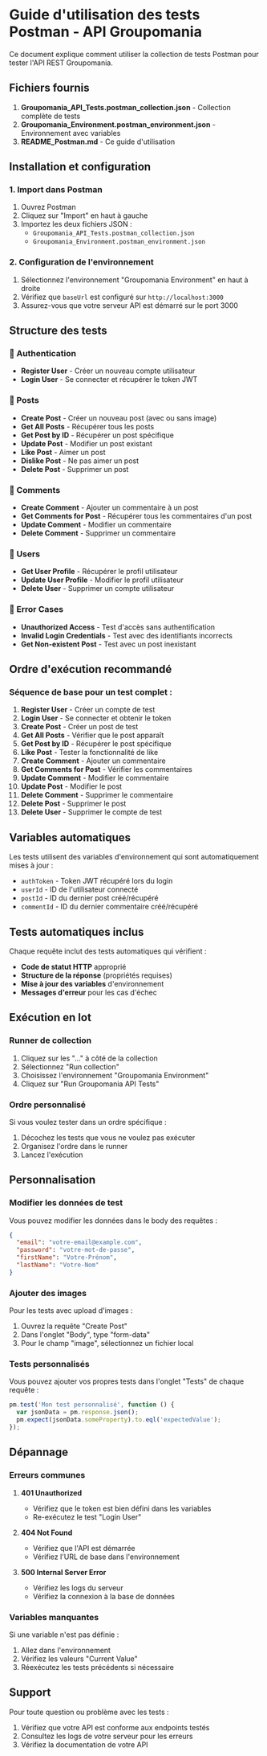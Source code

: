 # Guide d'utilisation des tests Postman - API Groupomania

Ce document explique comment utiliser la collection de tests Postman pour tester l'API REST Groupomania.

## Fichiers fournis

1. **Groupomania_API_Tests.postman_collection.json** - Collection complète de tests
2. **Groupomania_Environment.postman_environment.json** - Environnement avec variables
3. **README_Postman.md** - Ce guide d'utilisation

## Installation et configuration

### 1. Import dans Postman

1. Ouvrez Postman
2. Cliquez sur "Import" en haut à gauche
3. Importez les deux fichiers JSON :
   - `Groupomania_API_Tests.postman_collection.json`
   - `Groupomania_Environment.postman_environment.json`

### 2. Configuration de l'environnement

1. Sélectionnez l'environnement "Groupomania Environment" en haut à droite
2. Vérifiez que `baseUrl` est configuré sur `http://localhost:3000`
3. Assurez-vous que votre serveur API est démarré sur le port 3000

## Structure des tests

### 📁 Authentication

- **Register User** - Créer un nouveau compte utilisateur
- **Login User** - Se connecter et récupérer le token JWT

### 📁 Posts

- **Create Post** - Créer un nouveau post (avec ou sans image)
- **Get All Posts** - Récupérer tous les posts
- **Get Post by ID** - Récupérer un post spécifique
- **Update Post** - Modifier un post existant
- **Like Post** - Aimer un post
- **Dislike Post** - Ne pas aimer un post
- **Delete Post** - Supprimer un post

### 📁 Comments

- **Create Comment** - Ajouter un commentaire à un post
- **Get Comments for Post** - Récupérer tous les commentaires d'un post
- **Update Comment** - Modifier un commentaire
- **Delete Comment** - Supprimer un commentaire

### 📁 Users

- **Get User Profile** - Récupérer le profil utilisateur
- **Update User Profile** - Modifier le profil utilisateur
- **Delete User** - Supprimer un compte utilisateur

### 📁 Error Cases

- **Unauthorized Access** - Test d'accès sans authentification
- **Invalid Login Credentials** - Test avec des identifiants incorrects
- **Get Non-existent Post** - Test avec un post inexistant

## Ordre d'exécution recommandé

### Séquence de base pour un test complet :

1. **Register User** - Créer un compte de test
2. **Login User** - Se connecter et obtenir le token
3. **Create Post** - Créer un post de test
4. **Get All Posts** - Vérifier que le post apparaît
5. **Get Post by ID** - Récupérer le post spécifique
6. **Like Post** - Tester la fonctionnalité de like
7. **Create Comment** - Ajouter un commentaire
8. **Get Comments for Post** - Vérifier les commentaires
9. **Update Comment** - Modifier le commentaire
10. **Update Post** - Modifier le post
11. **Delete Comment** - Supprimer le commentaire
12. **Delete Post** - Supprimer le post
13. **Delete User** - Supprimer le compte de test

## Variables automatiques

Les tests utilisent des variables d'environnement qui sont automatiquement mises à jour :

- `authToken` - Token JWT récupéré lors du login
- `userId` - ID de l'utilisateur connecté
- `postId` - ID du dernier post créé/récupéré
- `commentId` - ID du dernier commentaire créé/récupéré

## Tests automatiques inclus

Chaque requête inclut des tests automatiques qui vérifient :

- **Code de statut HTTP** approprié
- **Structure de la réponse** (propriétés requises)
- **Mise à jour des variables** d'environnement
- **Messages d'erreur** pour les cas d'échec

## Exécution en lot

### Runner de collection

1. Cliquez sur les "..." à côté de la collection
2. Sélectionnez "Run collection"
3. Choisissez l'environnement "Groupomania Environment"
4. Cliquez sur "Run Groupomania API Tests"

### Ordre personnalisé

Si vous voulez tester dans un ordre spécifique :

1. Décochez les tests que vous ne voulez pas exécuter
2. Organisez l'ordre dans le runner
3. Lancez l'exécution

## Personnalisation

### Modifier les données de test

Vous pouvez modifier les données dans le body des requêtes :

```json
{
  "email": "votre-email@example.com",
  "password": "votre-mot-de-passe",
  "firstName": "Votre-Prénom",
  "lastName": "Votre-Nom"
}
```

### Ajouter des images

Pour les tests avec upload d'images :

1. Ouvrez la requête "Create Post"
2. Dans l'onglet "Body", type "form-data"
3. Pour le champ "image", sélectionnez un fichier local

### Tests personnalisés

Vous pouvez ajouter vos propres tests dans l'onglet "Tests" de chaque requête :

```javascript
pm.test('Mon test personnalisé', function () {
  var jsonData = pm.response.json();
  pm.expect(jsonData.someProperty).to.eql('expectedValue');
});
```

## Dépannage

### Erreurs communes

1. **401 Unauthorized**
   - Vérifiez que le token est bien défini dans les variables
   - Re-exécutez le test "Login User"

2. **404 Not Found**
   - Vérifiez que l'API est démarrée
   - Vérifiez l'URL de base dans l'environnement

3. **500 Internal Server Error**
   - Vérifiez les logs du serveur
   - Vérifiez la connexion à la base de données

### Variables manquantes

Si une variable n'est pas définie :

1. Allez dans l'environnement
2. Vérifiez les valeurs "Current Value"
3. Réexécutez les tests précédents si nécessaire

## Support

Pour toute question ou problème avec les tests :

1. Vérifiez que votre API est conforme aux endpoints testés
2. Consultez les logs de votre serveur pour les erreurs
3. Vérifiez la documentation de votre API
